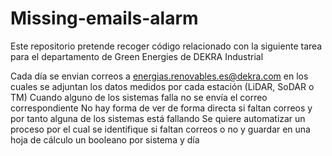 # Missing-emails-alarm

Este repositorio pretende recoger código relacionado con la siguiente tarea para el departamento de Green Energies de DEKRA Industrial

Cada día se envian correos a energias.renovables.es@dekra.com en los cuales se adjuntan los datos medidos por cada estación (LiDAR, SoDAR o TM)
Cuando alguno de los sistemas falla no se envía el correo correspondiente
No hay forma de ver de forma directa si faltan correos y por tanto alguna de los sistemas está fallando
Se quiere automatizar un proceso por el cual se identifique si faltan correos o no y guardar en una hoja de cálculo un booleano por sistema y día
